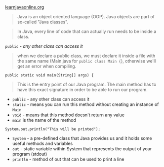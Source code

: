 [learnjavaonline.org](https://www.learnjavaonline.org/en/Welcome)

> Java is an object oriented language (OOP). 
Java objects are part of so-called "Java classes".

> In Java, every line of code that can actually run needs to be inside a class. 

`public` - *any other class can access it*

> when we declare a public class, we must declare it inside a file with the same name (Main.java for `public class Main {`), 
otherwise we'll get an error when compiling.

`public static void main(String[] args) {` 
 > This is the entry point of our Java program. 
 The main method has to have this exact signature in order to be able to run our program.
 - `public` - any other class can access it
 - `static` - means you can run this method without creating an instance of `Main`
 - `void` - means that this method doesn't return any value
 - `main` is the name of the method
 
 `System.out.println("This will be printed");`
 - `System` - a pre-defined class that Java provides us and it holds some useful methods and variables
 - `out` - static variable within System that represents the output of your program (stdout)
 - `println` - method of out that can be used to print a line
 
 
 
